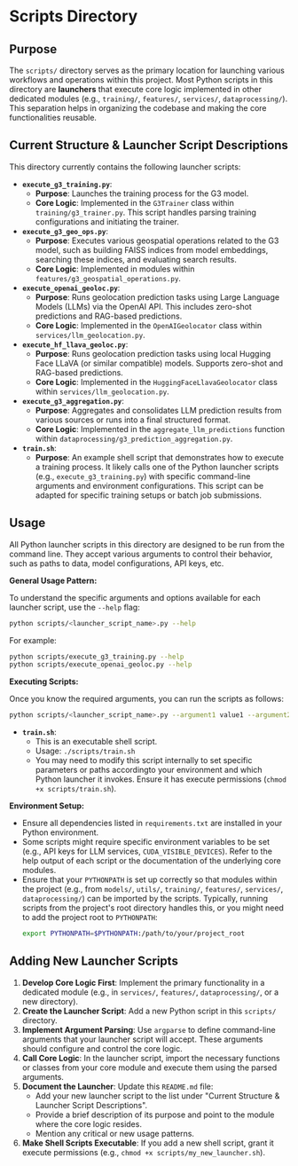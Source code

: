 # Scripts Directory

## Purpose

The `scripts/` directory serves as the primary location for launching various workflows and operations within this project. Most Python scripts in this directory are **launchers** that execute core logic implemented in other dedicated modules (e.g., `training/`, `features/`, `services/`, `dataprocessing/`). This separation helps in organizing the codebase and making the core functionalities reusable.

## Current Structure & Launcher Script Descriptions

This directory currently contains the following launcher scripts:

*   **`execute_g3_training.py`**:
    *   **Purpose**: Launches the training process for the G3 model.
    *   **Core Logic**: Implemented in the `G3Trainer` class within `training/g3_trainer.py`. This script handles parsing training configurations and initiating the trainer.
*   **`execute_g3_geo_ops.py`**:
    *   **Purpose**: Executes various geospatial operations related to the G3 model, such as building FAISS indices from model embeddings, searching these indices, and evaluating search results.
    *   **Core Logic**: Implemented in modules within `features/g3_geospatial_operations.py`.
*   **`execute_openai_geoloc.py`**:
    *   **Purpose**: Runs geolocation prediction tasks using Large Language Models (LLMs) via the OpenAI API. This includes zero-shot predictions and RAG-based predictions.
    *   **Core Logic**: Implemented in the `OpenAIGeolocator` class within `services/llm_geolocation.py`.
*   **`execute_hf_llava_geoloc.py`**:
    *   **Purpose**: Runs geolocation prediction tasks using local Hugging Face LLaVA (or similar compatible) models. Supports zero-shot and RAG-based predictions.
    *   **Core Logic**: Implemented in the `HuggingFaceLlavaGeolocator` class within `services/llm_geolocation.py`.
*   **`execute_g3_aggregation.py`**:
    *   **Purpose**: Aggregates and consolidates LLM prediction results from various sources or runs into a final structured format.
    *   **Core Logic**: Implemented in the `aggregate_llm_predictions` function within `dataprocessing/g3_prediction_aggregation.py`.
*   **`train.sh`**:
    *   **Purpose**: An example shell script that demonstrates how to execute a training process. It likely calls one of the Python launcher scripts (e.g., `execute_g3_training.py`) with specific command-line arguments and environment configurations. This script can be adapted for specific training setups or batch job submissions.

## Usage

All Python launcher scripts in this directory are designed to be run from the command line. They accept various arguments to control their behavior, such as paths to data, model configurations, API keys, etc.

**General Usage Pattern:**

To understand the specific arguments and options available for each launcher script, use the `--help` flag:

```bash
python scripts/<launcher_script_name>.py --help
```
For example:
```bash
python scripts/execute_g3_training.py --help
python scripts/execute_openai_geoloc.py --help
```

**Executing Scripts:**

Once you know the required arguments, you can run the scripts as follows:

```bash
python scripts/<launcher_script_name>.py --argument1 value1 --argument2 value2 ...
```

*   **`train.sh`**:
    *   This is an executable shell script.
    *   Usage: `./scripts/train.sh`
    *   You may need to modify this script internally to set specific parameters or paths accordingto your environment and which Python launcher it invokes. Ensure it has execute permissions (`chmod +x scripts/train.sh`).

**Environment Setup:**

*   Ensure all dependencies listed in `requirements.txt` are installed in your Python environment.
*   Some scripts might require specific environment variables to be set (e.g., API keys for LLM services, `CUDA_VISIBLE_DEVICES`). Refer to the help output of each script or the documentation of the underlying core modules.
*   Ensure that your `PYTHONPATH` is set up correctly so that modules within the project (e.g., from `models/`, `utils/`, `training/`, `features/`, `services/`, `dataprocessing/`) can be imported by the scripts. Typically, running scripts from the project's root directory handles this, or you might need to add the project root to `PYTHONPATH`:
    ```bash
    export PYTHONPATH=$PYTHONPATH:/path/to/your/project_root
    ```

## Adding New Launcher Scripts

1.  **Develop Core Logic First**: Implement the primary functionality in a dedicated module (e.g., in `services/`, `features/`, `dataprocessing/`, or a new directory).
2.  **Create the Launcher Script**: Add a new Python script in this `scripts/` directory.
3.  **Implement Argument Parsing**: Use `argparse` to define command-line arguments that your launcher script will accept. These arguments should configure and control the core logic.
4.  **Call Core Logic**: In the launcher script, import the necessary functions or classes from your core module and execute them using the parsed arguments.
5.  **Document the Launcher**: Update this `README.md` file:
    *   Add your new launcher script to the list under "Current Structure & Launcher Script Descriptions".
    *   Provide a brief description of its purpose and point to the module where the core logic resides.
    *   Mention any critical or new usage patterns.
6.  **Make Shell Scripts Executable**: If you add a new shell script, grant it execute permissions (e.g., `chmod +x scripts/my_new_launcher.sh`).
